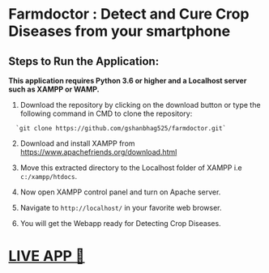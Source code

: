 # Farmdoctor : Detect and Cure Crop Diseases from your smartphone

## Steps to Run the Application:

**This application requires Python 3.6 or higher and a Localhost server such as XAMPP or WAMP.**

  01.  Download the repository by clicking on the download button or type the following command in CMD to clone the repository:

      `git clone https://github.com/gshanbhag525/farmdoctor.git`
     
  02.  Download and install XAMPP from https://www.apachefriends.org/download.html
  
  03.  Move this extracted directory to the Localhost folder of XAMPP i.e `c:/xampp/htdocs`.
  
  04.  Now open XAMPP control panel and turn on Apache server.
  
  05.  Navigate to `http://localhost/` in your favorite web browser.
  
  06.  You will get the Webapp ready for Detecting Crop Diseases.
      
  # [LIVE APP 🔴](https://farmdoctors.netlify.app/)
